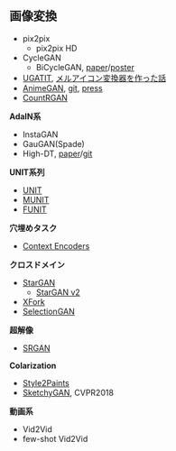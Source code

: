 <a id="Image2Image"></a>

## 画像変換

- pix2pix
  - pix2pix HD
- CycleGAN
  - BiCycleGAN, [paper](https://arxiv.org/abs/1711.11586)/[poster](https://junyanz.github.io/BicycleGAN/index_files/poster_nips_v3.pdf)
- [UGATIT](https://arxiv.org/abs/1907.10830), [メルアイコン変換器を作った話](https://qiita.com/zassou65535/items/4bc42fa36203c13fe2d3)
- [AnimeGAN](https://link.springer.com/chapter/10.1007/978-981-15-5577-0_18), [git](https://tachibanayoshino.github.io/AnimeGANv2/), [press](https://www.itmedia.co.jp/news/articles/2008/11/news096.html)
- [CountRGAN](https://arxiv.org/abs/2009.05199)

**AdaIN系**

- InstaGAN
- GauGAN(Spade)
- High-DT, [paper](https://arxiv.org/abs/2003.08791)/[git](https://github.com/saic-mdal/HiDT)

**UNIT系列**

- [UNIT](https://arxiv.org/abs/1703.00848)
- [MUNIT](https://arxiv.org/abs/1804.04732)
- [FUNIT](https://arxiv.org/abs/1905.01723)

**穴埋めタスク**

- [Context Encoders](https://arxiv.org/abs/1604.07379)

**クロスドメイン**

- [StarGAN](https://arxiv.org/abs/1711.09020)
  - [StarGAN v2](https://arxiv.org/abs/1912.01865)
- [XFork](https://arxiv.org/abs/1803.03396)
- [SelectionGAN](https://arxiv.org/abs/1904.06807)

**超解像**

- [SRGAN](https://arxiv.org/abs/1609.04802)

**Colarization**

- [Style2Paints](https://github.com/lllyasviel/style2paints/blob/master/papers/sa.pdf)
- [SketchyGAN](https://openaccess.thecvf.com/content_cvpr_2018/papers/Chen_SketchyGAN_Towards_Diverse_CVPR_2018_paper.pdf), CVPR2018

**動画系**

- Vid2Vid
- few-shot Vid2Vid